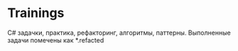 # Trainings
C# задачки, практика, рефакторинг, алгоритмы, паттерны.
Выполненные задачи помечены как *.refacted
